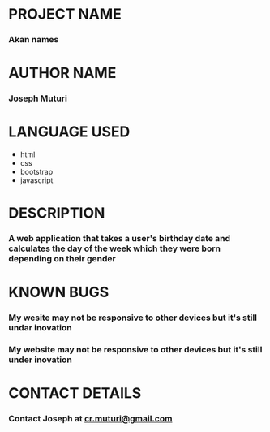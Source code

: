 # PROJECT NAME
### Akan names

# AUTHOR NAME
### Joseph Muturi

# LANGUAGE USED
- html
- css
- bootstrap
- javascript

# DESCRIPTION
### A web application that takes a user's birthday date and calculates the day of the week which they were born depending on their gender

# KNOWN BUGS
### My wesite may not be responsive to other devices but it's still undar inovation

### My website may not be responsive to other devices but it's still under inovation

# CONTACT DETAILS
### Contact Joseph at cr.muturi@gmail.com

